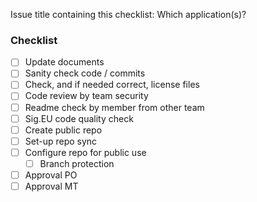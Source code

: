 Issue title containing this checklist:
Which application(s)?        

### Checklist
- [ ] Update documents
- [ ] Sanity check code / commits
- [ ] Check, and if needed correct, license files
- [ ] Code review by team security
- [ ] Readme check by member from other team
- [ ] Sig.EU code quality check
- [ ] Create public repo
- [ ] Set-up repo sync
- [ ] Configure repo for public use
    - [ ] Branch protection
- [ ] Approval PO
- [ ] Approval MT
